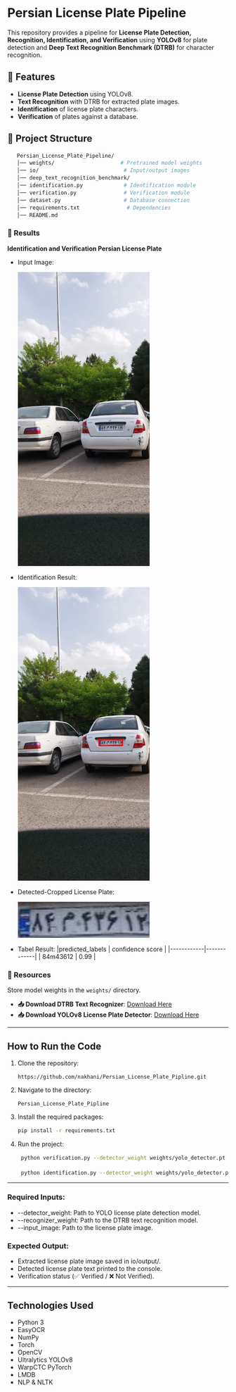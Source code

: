 # Persian License Plate Pipeline

This repository provides a pipeline for **License Plate Detection, Recognition, Identification, and Verification** using **YOLOv8** for plate detection and **Deep Text Recognition Benchmark (DTRB)** for character recognition.

## 🚗 Features
- **License Plate Detection** using YOLOv8.
- **Text Recognition** with DTRB for extracted plate images.
- **Identification** of license plate characters.
- **Verification** of plates against a database.

## 📂 Project Structure
```bash
   Persian_License_Plate_Pipeline/
   │── weights/                     # Pretrained model weights
   │── io/                           # Input/output images
   │── deep_text_recognition_benchmark/
   │── identification.py             # Identification module
   │── verification.py               # Verification module
   │── dataset.py                    # Database connection
   │── requirements.txt               # Dependencies
   │── README.md
```

### 📌 Results

 **Identification and Verification Persian License Plate**

- Input Image:

  <img src= "io/input/image.jpg" width= "300">

- Identification Result:

  <img src= "io/output/image_result.jpg" width= "300">

- Detected-Cropped License Plate:

  <img src= "io/output/plate_image_result_0.jpg" width= "300">


- Tabel Result:
  |predicted_labels  | confidence score |
  |------------|-------------|
  | 84m43612  | 0.99 |
  

### 📌 Resources

Store model weights in the `weights/` directory.

- **📥 Download DTRB Text Recognizer**: [Download Here](https://drive.google.com/file/d/1sX1Y8hVCzn_xK5sAuz5aRrfy0lPqz_9V/view?usp=drive_link) 
- **📥 Download YOLOv8 License Plate Detector**: [Download Here](https://drive.google.com/file/d/16qSjQ58g_F0Zy09-6Ax8AMNLJQrOAWJZ/view?usp=drive_link) 

---

## How to Run the Code
1. Clone the repository:

   ```
   https://github.com/nakhani/Persian_License_Plate_Pipline.git
   ```

2. Navigate to the directory:

   ```
   Persian_License_Plate_Pipline
   ```

3. Install the required packages:
   ```sh
   pip install -r requirements.txt
   ```

4. Run the project:
   ```bash
    python verification.py --detector_weight weights/yolo_detector.pt --recognizer_weight weights/dtrb_recognizer.pth --input_image io/input/image.jpg #For verify License Plate 

    python identification.py --detector_weight weights/yolo_detector.pt --recognizer_weight weights/dtrb_recognizer.pth --input_image io/input/image.jpg  #For identify License Plate 
   ```
---
### Required Inputs:
- --detector_weight: Path to YOLO license plate detection model.
- --recognizer_weight: Path to the DTRB text recognition model.
- --input_image: Path to the license plate image.

### Expected Output:
- Extracted license plate image saved in io/output/.
- Detected license plate text printed to the console.
- Verification status (✅ Verified / ❌ Not Verified).

---
## Technologies Used
- Python 3
- EasyOCR
- NumPy
- Torch
- OpenCV
- Ultralytics YOLOv8
- WarpCTC PyTorch
- LMDB
- NLP & NLTK